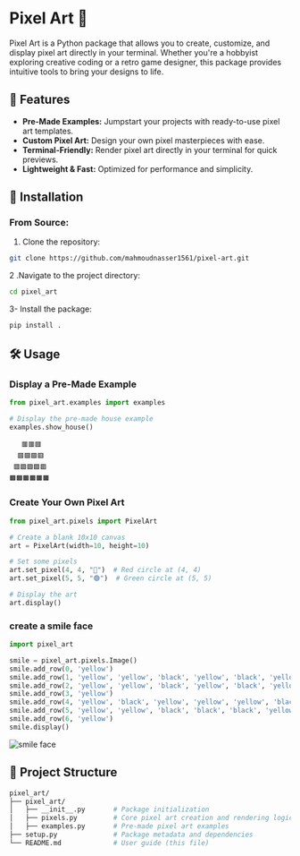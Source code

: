 # Pixel Art 🎨

Pixel Art is a Python package that allows you to create, customize, and display pixel art directly in your terminal. Whether you're a hobbyist exploring creative coding or a retro game designer, this package provides intuitive tools to bring your designs to life.

## 🌟 Features

- **Pre-Made Examples:** Jumpstart your projects with ready-to-use pixel art templates.
- **Custom Pixel Art:** Design your own pixel masterpieces with ease.
- **Terminal-Friendly:** Render pixel art directly in your terminal for quick previews.
- **Lightweight & Fast:** Optimized for performance and simplicity.

## 🚀 Installation

### From Source:

1. Clone the repository:

```bash
git clone https://github.com/mahmoudnasser1561/pixel-art.git
```

2 .Navigate to the project directory:

```bash
cd pixel_art
```

3- Install the package:

```
pip install .
```

## 🛠️ Usage

### Display a Pre-Made Example

```python
from pixel_art.examples import examples

# Display the pre-made house example
examples.show_house()
```
```
   🟥🟥🟥   
  🟥🟩🟩🟥  
 🟥🟩🟩🟩🟥 
🟫🟫🟫🟫🟫🟫
```



### Create Your Own Pixel Art

```python
from pixel_art.pixels import PixelArt

# Create a blank 10x10 canvas
art = PixelArt(width=10, height=10)

# Set some pixels
art.set_pixel(4, 4, "🔴")  # Red circle at (4, 4)
art.set_pixel(5, 5, "🟢")  # Green circle at (5, 5)

# Display the art
art.display()
```

### create a smile face
```python
import pixel_art

smile = pixel_art.pixels.Image()
smile.add_row(0, 'yellow')
smile.add_row(1, 'yellow', 'yellow', 'black', 'yellow', 'black', 'yellow', 'yellow')
smile.add_row(2, 'yellow', 'yellow', 'black', 'yellow', 'black', 'yellow', 'yellow')
smile.add_row(3, 'yellow')
smile.add_row(4, 'yellow', 'black', 'yellow', 'yellow', 'yellow', 'black', 'yellow')
smile.add_row(5, 'yellow', 'yellow', 'black', 'black', 'black', 'yellow', 'yellow')
smile.add_row(6, 'yellow')
smile.display()
```
![smile face](main/media_1_6763095104801fc879d120bf46dcbe32-f7e22cc25e0ad845.webp)


## 📁 Project Structure

```bash
pixel_art/
├── pixel_art/
│   ├── __init__.py       # Package initialization
│   ├── pixels.py         # Core pixel art creation and rendering logic
│   ├── examples.py       # Pre-made pixel art examples
├── setup.py              # Package metadata and dependencies
└── README.md             # User guide (this file)
```
